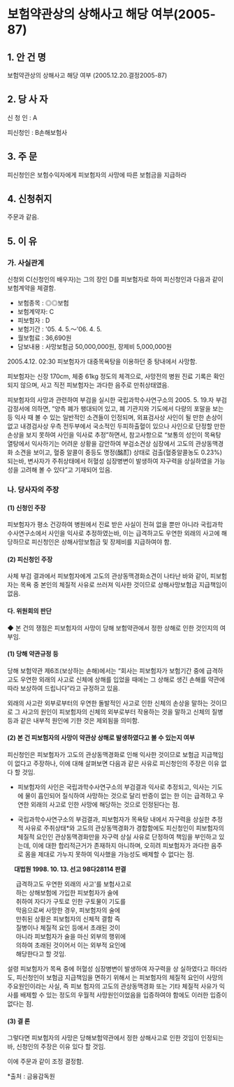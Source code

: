 # 보험약관상의 상해사고 해당 여부(2005-87)

## 1. 안 건 명  
보험약관상의 상해사고 해당 여부
              (2005.12.20.결정2005-87)

## 2. 당 사 자

신 청 인 : A   

피신청인 : B손해보험사
 
## 3. 주    문

피신청인은 보험수익자에게 피보험자의 사망에 따른 보험금을 지급하라

## 4. 신청취지

주문과 같음.

## 5. 이   유

### 가. 사실관계

신청외 C(신청인의 배우자)는 그의 장인 D를 피보험자로 하여 피신청인과 다음과 같이 보험계약을 체결함. 

  - 보험종목  : ◎◎보험
  - 보험계약자: C                    
  - 피보험자  : D
  - 보험기간  : '05. 4. 5.～'06. 4. 5.   
  - 월보험료  : 36,690원
  - 담보내용  : 사망보험금 50,000,000원, 
        장제비 5,000,000원
  
2005.4.12. 02:30 피보험자가 대중목욕탕을 이용하던 중  탕내에서 사망함.

피보험자는 신장 170cm, 체중 61kg 정도의 체격으로, 사망전의  병원 진료 기록은 확인되지 않으며, 사고 직전 피보험자는 과다한 음주로 만취상태였음.  

피보험자의 사망과 관련하여 부검을 실시한 국립과학수사연구소의 2005. 5. 19.자 부검감정서에 의하면, “양측 폐가 팽대되어 있고, 폐 기관지와 기도에서 다량의 포말을 보는 등 익사 때 볼 수 있는 일반적인 소견들이 인정되며, 외표검사상 사인이 될 만한 손상이 없고 내경검사상 우측 전두부에서 국소적인 두피하출혈이 있으나 사인으로 단정할 만한 손상을 보지 못하여 사인을 익사로 추정”하면서, 참고사항으로 “보통의 성인이 목욕탕 열탕에서 익사하기는 어려운 상황을 감안하여 부검소견상 심장에서 고도의 관상동맥경화 소견을 보이고, 혈중 알콜이 중등도 명정(酩酊) 상태로 검출(혈중알콜농도 0.23%) 되는바, 변사자가 주취상태에서 허혈성 심장병변이 발생하여 자구력을 상실하였을 가능성을 고려해 볼 수 있다”고 기재되어 있음.  

### 나. 당사자의 주장

#### (1) 신청인 주장
 
피보험자가 평소 건강하여 병원에서 진료 받은 사실이 전혀 없을 뿐만 아니라 국립과학수사연구소에서 사인을 익사로 추정하였는바, 이는 급격하고도 우연한 외래의 사고에 해당하므로 피신청인은 상해사망보험금 및 장제비를 지급하여야 함.  

#### (2) 피신청인 주장
 
사체 부검 결과에서 피보험자에게 고도의 관상동맥경화소견이 나타난 바와 같이, 피보험자는 목욕 중 본인의 체질적 사유로 쓰러져 익사한 것이므로 상해사망보험금 지급책임이 없음.

#### 다. 위원회의 판단

◆ 본 건의 쟁점은 피보험자의 사망이 당해 보험약관에서 정한 상해로 인한 것인지의 여부임.

#### (1) 당해 약관규정 등  

당해 보험약관 제6조(보상하는 손해)에서는 “회사는 피보험자가 보험기간 중에 급격하고도 우연한 외래의 사고로 신체에 상해를 입었을 때에는 그 상해로 생긴 손해를 약관에 따라 보상하여 드립니다”라고 규정하고 있음. 
  
외래의 사고란 외부로부터의 우연한 돌발적인 사고로 인한 신체의 손상을 말하는 것이므로 그 사고의 원인이 피보험자의 신체의 외부로부터 작용하는 것을 말하고 신체의 질병 등과 같은 내부적 원인에 기한 것은 제외됨을 의미함.
  
#### (2) 본 건 피보험자의 사망이 약관상 상해로 발생하였다고 볼 수 있는지 여부 

피신청인은 피보험자가 고도의 관상동맥경화로 인해 익사한 것이므로 보험금 지급책임이 없다고 주장하나, 이에 대해 살펴보면 다음과 같은 사유로 피신청인의 주장은 이유 없다 할 것임.  

  * 피보험자의 사인은 국립과학수사연구소의 부검결과 익사로 추정되고, 익사는 기도에 물이 흡인되어 질식하여 사망하는 것으로 달리 반증이 없는 한 이는 급격하고 우연한 외래의 사고로 인한 사망에 해당하는 것으로 인정된다는 점.

  * 국립과학수사연구소의 부검결과, 피보험자가 목욕탕 내에서 자구력을 상실한 추정적 사유로 주취상태*와 고도의 관상동맥경화가 경합함에도 피신청인이 피보험자의 체질적 요인인 관상동맥경화만을 자구력 상실 사유로 
  단정하여 책임을 부인하고 있는데, 이에 대한 합리적근거가 존재하지 아니하며, 오히려 피보험자가 과다한 음주로 몸을 제대로 가누지 못하여 익사했을 가능성도 
  배제할 수 없다는 점.

  &nbsp;&nbsp;&nbsp;&nbsp;**대법원 1998. 10. 13. 선고 98다28114 판결**
         
  &nbsp;&nbsp;&nbsp;&nbsp;&nbsp;급격하고도 우연한 외래의 사고'를 보험사고로<br>&nbsp;&nbsp;&nbsp;&nbsp;&nbsp;하는 상해보험에 가입한 피보험자가 술에<br>&nbsp;&nbsp;&nbsp;&nbsp;&nbsp;취하여 자다가 구토로 인한 구토물이 기도를<br>&nbsp;&nbsp;&nbsp;&nbsp;&nbsp;막음으로써 사망한 경우, 피보험자의 술에<br>&nbsp;&nbsp;&nbsp;&nbsp;&nbsp;만취된 상황은 피보험자의 신체적 결함 즉<br>&nbsp;&nbsp;&nbsp;&nbsp;&nbsp;질병이나 체질적 요인 등에서 초래된 것이<br>&nbsp;&nbsp;&nbsp;&nbsp;&nbsp;아니라 피보험자가 술을 마신 외부의 행위에<br>&nbsp;&nbsp;&nbsp;&nbsp;&nbsp;의하여 초래된 것이어서 이는 외부적 요인에<br>&nbsp;&nbsp;&nbsp;&nbsp;&nbsp;해당한다고 할 것임.

  설령 피보험자가 목욕 중에 허혈성 심장병변이 발생하여 자구력을 상
  실하였다고 하더라도, 피신청인이 보험금 지급책임을 면하기 위해서
  는 피보험자의 체질적 요인이 사망의 주요원인이라는 사실, 즉 피보
  험자의 고도의 관상동맥경화 또는 기타 체질적 사유가 익사를 배제할 
  수 있는 정도의 우월적 사망원인이었음을 입증하여야 함에도 이러한 
  입증이 없다는 점.  

#### (3) 결 론

그렇다면 피보험자의 사망은 당해보험약관에서 정한 상해사고로 인한 것임이 인정되는 바, 신청인의 주장은 이유 있다 할 것임.

이에 주문과 같이 조정 결정함. 


*출처 : 금융감독원
